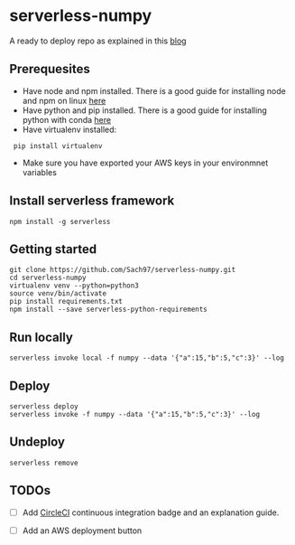 # serverless-numpy
A ready to deploy repo as explained in this [blog](https://serverless.com/blog/serverless-python-packaging/)

## Prerequesites

- Have node and npm installed. There is a good guide for installing node and npm on linux [here](https://github.com/creationix/nvm)
- Have python and pip installed. There is a good guide for installing python with conda [here](https://conda.io/docs/user-guide/install/linux.html)
- Have virtualenv installed:
```
 pip install virtualenv
```
- Make sure you have exported your AWS keys in your environmnet variables

## Install serverless framework

```
npm install -g serverless
```

## Getting started
```
git clone https://github.com/Sach97/serverless-numpy.git
cd serverless-numpy
virtualenv venv --python=python3
source venv/bin/activate
pip install requirements.txt
npm install --save serverless-python-requirements
```

## Run locally

```
serverless invoke local -f numpy --data '{"a":15,"b":5,"c":3}' --log
```

## Deploy

```
serverless deploy
serverless invoke -f numpy --data '{"a":15,"b":5,"c":3}' --log
```

## Undeploy

```
serverless remove
```

## TODOs

- [ ] Add [CircleCI](https://serverless.com/blog/ci-cd-workflow-serverless-apps-with-circleci/) continuous integration badge and an explanation guide. 
- [ ] Add an AWS deployment button


